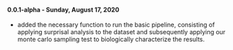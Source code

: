 #### 0.0.1-alpha - Sunday, August 17, 2020
- added the necessary function to run the basic pipeline, consisting of applying surprisal analysis to the dataset and subsequently applying our monte carlo sampling test to biologically characterize the results.